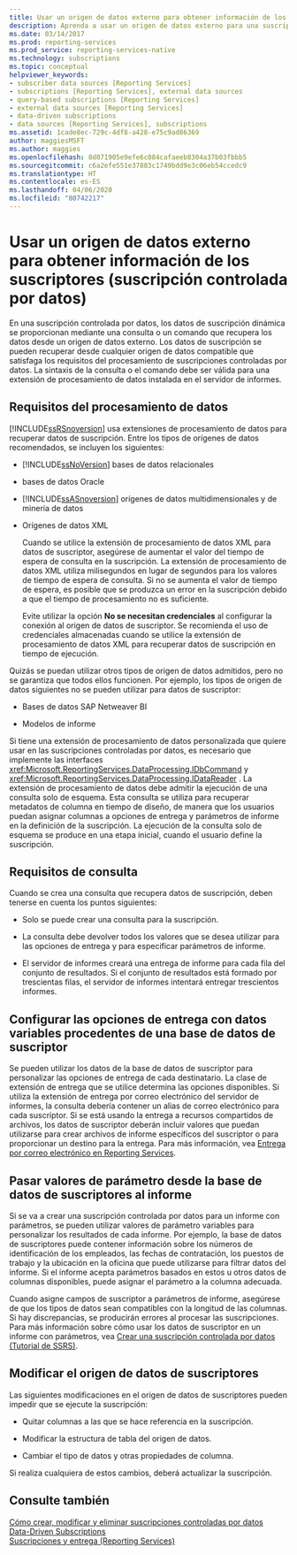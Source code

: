 ```yaml
---
title: Usar un origen de datos externo para obtener información de los suscriptores (suscripción controlada por datos) | Microsoft Docs
description: Aprenda a usar un origen de datos externo para una suscripción controlada por datos dinámica. Comprenda el procesamiento de datos, las consultas, las opciones de entrega y la forma de pasar parámetros.
ms.date: 03/14/2017
ms.prod: reporting-services
ms.prod_service: reporting-services-native
ms.technology: subscriptions
ms.topic: conceptual
helpviewer_keywords:
- subscriber data sources [Reporting Services]
- subscriptions [Reporting Services], external data sources
- query-based subscriptions [Reporting Services]
- external data sources [Reporting Services]
- data-driven subscriptions
- data sources [Reporting Services], subscriptions
ms.assetid: 1cade8ec-729c-4df8-a428-e75c9ad86369
author: maggiesMSFT
ms.author: maggies
ms.openlocfilehash: 8d071905e9efe6c084cafaeeb8304a37b03fbbb5
ms.sourcegitcommit: c6a2efe551e37883c1749bdd9e3c06eb54ccedc9
ms.translationtype: HT
ms.contentlocale: es-ES
ms.lasthandoff: 04/06/2020
ms.locfileid: "80742217"
---
```

# <a name="use-an-external-data-source-for-subscriber-data-data-driven-subscription"></a>Usar un origen de datos externo para obtener información de los suscriptores (suscripción controlada por datos)
  En una suscripción controlada por datos, los datos de suscripción dinámica se proporcionan mediante una consulta o un comando que recupera los datos desde un origen de datos externo. Los datos de suscripción se pueden recuperar desde cualquier origen de datos compatible que satisfaga los requisitos del procesamiento de suscripciones controladas por datos. La sintaxis de la consulta o el comando debe ser válida para una extensión de procesamiento de datos instalada en el servidor de informes.  
  
## <a name="data-processing-requirements"></a>Requisitos del procesamiento de datos  
 [!INCLUDE[ssRSnoversion](../../includes/ssrsnoversion-md.md)] usa extensiones de procesamiento de datos para recuperar datos de suscripción. Entre los tipos de orígenes de datos recomendados, se incluyen los siguientes:  
  
-   [!INCLUDE[ssNoVersion](../../includes/ssnoversion-md.md)] bases de datos relacionales  
  
-   bases de datos Oracle  
  
-   [!INCLUDE[ssASnoversion](../../includes/ssasnoversion-md.md)] orígenes de datos multidimensionales y de minería de datos  
  
-   Orígenes de datos XML  
  
     Cuando se utilice la extensión de procesamiento de datos XML para datos de suscriptor, asegúrese de aumentar el valor del tiempo de espera de consulta en la suscripción. La extensión de procesamiento de datos XML utiliza milisegundos en lugar de segundos para los valores de tiempo de espera de consulta. Si no se aumenta el valor de tiempo de espera, es posible que se produzca un error en la suscripción debido a que el tiempo de procesamiento no es suficiente.  
  
     Evite utilizar la opción **No se necesitan credenciales** al configurar la conexión al origen de datos de suscriptor. Se recomienda el uso de credenciales almacenadas cuando se utilice la extensión de procesamiento de datos XML para recuperar datos de suscripción en tiempo de ejecución.  
  
 Quizás se puedan utilizar otros tipos de origen de datos admitidos, pero no se garantiza que todos ellos funcionen. Por ejemplo, los tipos de origen de datos siguientes no se pueden utilizar para datos de suscriptor:  
  
-   Bases de datos SAP Netweaver BI  
  
-   Modelos de informe  
  
 Si tiene una extensión de procesamiento de datos personalizada que quiere usar en las suscripciones controladas por datos, es necesario que implemente las interfaces <xref:Microsoft.ReportingServices.DataProcessing.IDbCommand> y <xref:Microsoft.ReportingServices.DataProcessing.IDataReader> . La extensión de procesamiento de datos debe admitir la ejecución de una consulta solo de esquema. Esta consulta se utiliza para recuperar metadatos de columna en tiempo de diseño, de manera que los usuarios puedan asignar columnas a opciones de entrega y parámetros de informe en la definición de la suscripción. La ejecución de la consulta solo de esquema se produce en una etapa inicial, cuando el usuario define la suscripción.  
  
## <a name="query-requirements"></a>Requisitos de consulta  
 Cuando se crea una consulta que recupera datos de suscripción, deben tenerse en cuenta los puntos siguientes:  
  
-   Solo se puede crear una consulta para la suscripción.  
  
-   La consulta debe devolver todos los valores que se desea utilizar para las opciones de entrega y para especificar parámetros de informe.  
  
-   El servidor de informes creará una entrega de informe para cada fila del conjunto de resultados. Si el conjunto de resultados está formado por trescientas filas, el servidor de informes intentará entregar trescientos informes.  
  
## <a name="setting-delivery-options-using-variable-data-from-a-subscriber-database"></a>Configurar las opciones de entrega con datos variables procedentes de una base de datos de suscriptor  
 Se pueden utilizar los datos de la base de datos de suscriptor para personalizar las opciones de entrega de cada destinatario. La clase de extensión de entrega que se utilice determina las opciones disponibles. Si utiliza la extensión de entrega por correo electrónico del servidor de informes, la consulta debería contener un alias de correo electrónico para cada suscriptor. Si se está usando la entrega a recursos compartidos de archivos, los datos de suscriptor deberán incluir valores que puedan utilizarse para crear archivos de informe específicos del suscriptor o para proporcionar un destino para la entrega. Para más información, vea [Entrega por correo electrónico en Reporting Services](../../reporting-services/subscriptions/e-mail-delivery-in-reporting-services.md).  
  
## <a name="passing-parameter-values-from-the-subscriber-database-to-the-report"></a>Pasar valores de parámetro desde la base de datos de suscriptores al informe  
 Si se va a crear una suscripción controlada por datos para un informe con parámetros, se pueden utilizar valores de parámetro variables para personalizar los resultados de cada informe. Por ejemplo, la base de datos de suscriptores puede contener información sobre los números de identificación de los empleados, las fechas de contratación, los puestos de trabajo y la ubicación en la oficina que puede utilizarse para filtrar datos del informe. Si el informe acepta parámetros basados en estos u otros datos de columnas disponibles, puede asignar el parámetro a la columna adecuada.  
  
 Cuando asigne campos de suscriptor a parámetros de informe, asegúrese de que los tipos de datos sean compatibles con la longitud de las columnas. Si hay discrepancias, se producirán errores al procesar las suscripciones. Para más información sobre cómo usar los datos de suscriptor en un informe con parámetros, vea [Crear una suscripción controlada por datos &#40;Tutorial de SSRS&#41;](../../reporting-services/create-a-data-driven-subscription-ssrs-tutorial.md).  
  
## <a name="modifying-the-subscriber-data-source"></a>Modificar el origen de datos de suscriptores  
 Las siguientes modificaciones en el origen de datos de suscriptores pueden impedir que se ejecute la suscripción:  
  
-   Quitar columnas a las que se hace referencia en la suscripción.  
  
-   Modificar la estructura de tabla del origen de datos.  
  
-   Cambiar el tipo de datos y otras propiedades de columna.  
  
 Si realiza cualquiera de estos cambios, deberá actualizar la suscripción.  
  
## <a name="see-also"></a>Consulte también  
 [Cómo crear, modificar y eliminar suscripciones controladas por datos](../../reporting-services/subscriptions/create-modify-and-delete-data-driven-subscriptions.md)   
 [Data-Driven Subscriptions](../../reporting-services/subscriptions/data-driven-subscriptions.md)   
 [Suscripciones y entrega &#40;Reporting Services&#41;](../../reporting-services/subscriptions/subscriptions-and-delivery-reporting-services.md)  
  
  
